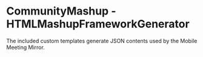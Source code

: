 CommunityMashup - HTMLMashupFrameworkGenerator
=========

The included custom templates generate JSON contents used by the Mobile Meeting Mirror.